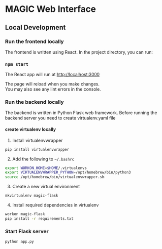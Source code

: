 # MAGIC Web Interface

## Local Development

### Run the frontend locally

The frontend is written using React. In the project directory, you can run:

### `npm start`

The React app will run at [http://localhost:3000](http://localhost:3000)

The page will reload when you make changes.\
You may also see any lint errors in the console.

### Run the backend locally

The backend is written in Python Flask web framework. Before running the backend server you need to create
virtualenv.yaml file

#### create virtualenv locally

1. Install virtualenvwrapper

```bash
pip install virtualenvwrapper
```

2. Add the following to `~/.bashrc`

```bash
export WORKON_HOME=$HOME/.virtualenvs
export VIRTUALENVWRAPPER_PYTHON=/opt/homebrew/bin/python3
source /opt/homebrew/bin/virtualenvwrapper.sh
```

3. Create a new virtual environment

```bash
mkvirtualenv magic-flask
```

4. Install required dependencies in virtualenv

```bash
workon magic-flask
pip install -r requirements.txt
```

### Start Flask server

```bash
python app.py
```